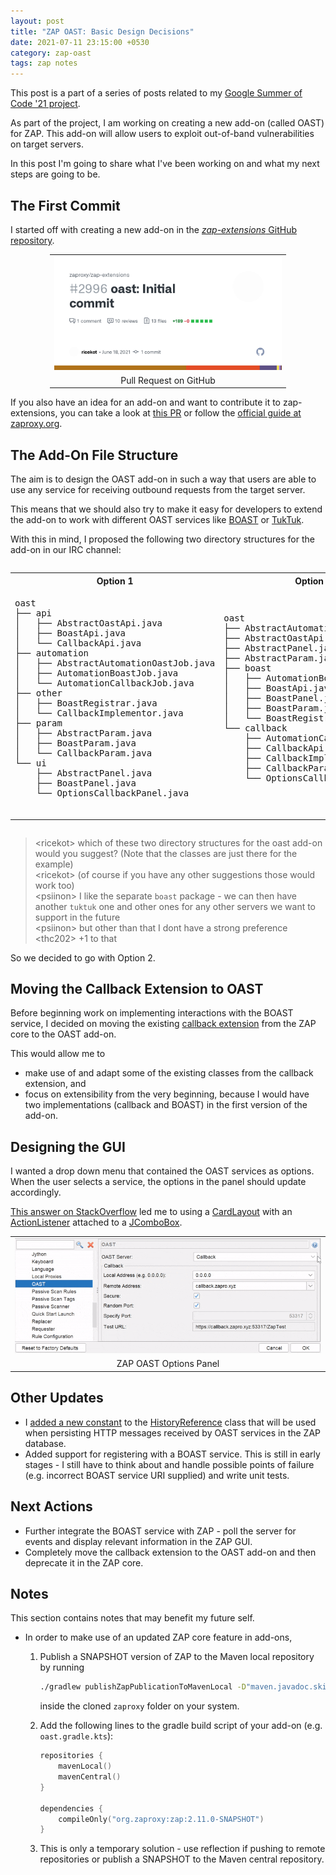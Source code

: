 ```yaml
---
layout: post
title: "ZAP OAST: Basic Design Decisions"
date: 2021-07-11 23:15:00 +0530
category: zap-oast
tags: zap notes
---
```


This post is a part of a series of posts related to my [Google Summer of Code '21 project](/projects/zap-oast/).

As part of the project, I am working on creating a new add-on (called OAST) for ZAP. This add-on will allow users to exploit out-of-band vulnerabilities on target servers.

In this post I'm going to share what I've been working on and what my next steps are going to be.

## The First Commit

I started off with creating a new add-on in the [_zap-extensions_ GitHub repository](https://github.com/zaproxy/zap-extensions).

<center>
<table style="table-layout: auto; width: 75%;">
<tbody>
<tr><td align="center">
<a href="https://github.com/zaproxy/zap-extensions/pull/2996">
<img src="/assets/images/zap-extensions-oast-init-pr.png" alt="GitHub Pull Request in zap-extensions: oast: Initial Commit">
</a>
</td></tr>
<tr><td align="center">
Pull Request on GitHub
</td></tr>
</tbody>
</table>
</center>

If you also have an idea for an add-on and want to contribute it to zap-extensions, you can take a look at [this PR](https://github.com/zaproxy/zap-extensions/pull/2996) or follow the [official guide at zaproxy.org](https://www.zaproxy.org/docs/developer/creating-new-addon-in-zap-extensions/).

## The Add-On File Structure

The aim is to design the OAST add-on in such a way that users are able to use any service for receiving outbound requests from the target server.

This means that we should also try to make it easy for developers to extend the add-on to work with different OAST services like [BOAST](https://github.com/marcoagner/boast) or [TukTuk](https://github.com/ArturSS7/TukTuk).

With this in mind, I proposed the following two directory structures for the add-on in our IRC channel:

<div style="overflow-x: auto;">
<table>
  <tr>
    <th> Option 1 </th>
    <th> Option 2 </th>
  </tr>
  <tr>
    <td>
      <pre>
oast
├── api
│   ├── AbstractOastApi.java
│   ├── BoastApi.java
│   └── CallbackApi.java
├── automation
│   ├── AbstractAutomationOastJob.java
│   ├── AutomationBoastJob.java
│   └── AutomationCallbackJob.java
├── other
│   ├── BoastRegistrar.java
│   └── CallbackImplementor.java
├── param
│   ├── AbstractParam.java
│   ├── BoastParam.java
│   └── CallbackParam.java
└── ui
    ├── AbstractPanel.java
    ├── BoastPanel.java
    └── OptionsCallbackPanel.java
      </pre>
    </td>
    <td>
      <pre>
oast
├── AbstractAutomationOastJob.java
├── AbstractOastApi.java
├── AbstractPanel.java
├── AbstractParam.java
├── boast
│   ├── AutomationBoastJob.java
│   ├── BoastApi.java
│   ├── BoastPanel.java
│   ├── BoastParam.java
│   └── BoastRegistrar.java
└── callback
    ├── AutomationCallbackJob.java
    ├── CallbackApi.java
    ├── CallbackImplementor.java
    ├── CallbackParam.java
    └── OptionsCallbackPanel.java
      </pre>
    </td>
  </tr>
</table>
</div>

> &lt;ricekot&gt; which of these two directory structures for the oast add-on would you suggest? (Note that the classes are just there for the example) <br>
> &lt;ricekot&gt; (of course if you have any other suggestions those would work too) <br>
> &lt;psiinon&gt; I like the separate `boast` package - we can then have another `tuktuk` one and other ones for any other servers we want to support in the future <br>
> &lt;psiinon&gt; but other than that I dont have a strong preference <br>
> &lt;thc202&gt; +1 to that <br>

So we decided to go with Option 2.

## Moving the Callback Extension to OAST

Before beginning work on implementing interactions with the BOAST service, I decided on moving the existing [callback extension](https://github.com/zaproxy/zaproxy/tree/main/zap/src/main/java/org/zaproxy/zap/extension/callback) from the ZAP core to the OAST add-on.

This would allow me to

- make use of and adapt some of the existing classes from the callback extension, and
- focus on extensibility from the very beginning, because I would have two implementations (callback and BOAST) in the first version of the add-on.

## Designing the GUI

I wanted a drop down menu that contained the OAST services as options. When the user selects a service, the options in the panel should update accordingly.

[This answer on StackOverflow](https://stackoverflow.com/a/6432291/5511659) led me to using a [CardLayout](https://docs.oracle.com/javase/8/docs/api/java/awt/CardLayout.html) with an [ActionListener](https://docs.oracle.com/javase/8/docs/api/java/awt/event/ActionListener.html) attached to a [JComboBox](https://docs.oracle.com/javase/8/docs/api/javax/swing/JComboBox.html).

<center>
<table style="table-layout: auto;">
<tbody>
<tr><td align="center">
<img src="/assets/images/zap-oast-gui.gif" alt="An animated GIF of the ZAP OAST Options Panel showing how the options for the selected OAST servers are displayed dynamically."/>
</td></tr>
<tr><td align="center">
ZAP OAST Options Panel
</td></tr>
</tbody>
</table>
</center>

## Other Updates

- I [added a new constant](https://github.com/zaproxy/zaproxy/pull/6675) to the [HistoryReference](https://github.com/zaproxy/zaproxy/blob/9f5b48039ad17600165c615fed7b60d38edc3383/zap/src/main/java/org/parosproxy/paros/model/HistoryReference.java) class that will be used when persisting HTTP messages received by OAST services in the ZAP database.
- Added support for registering with a BOAST service. This is still in early stages - I still have to think about and handle possible points of failure (e.g. incorrect BOAST service URI supplied) and write unit tests.

## Next Actions

- Further integrate the BOAST service with ZAP - poll the server for events and display relevant information in the ZAP GUI.
- Completely move the callback extension to the OAST add-on and then deprecate it in the ZAP core.

## Notes

This section contains notes that may benefit my future self.

- In order to make use of an updated ZAP core feature in add-ons,

    1. Publish a SNAPSHOT version of ZAP to the Maven local repository by running 
        
        ```bash  
        ./gradlew publishZapPublicationToMavenLocal -D"maven.javadoc.skip=true"
        ```

        inside the cloned `zaproxy` folder on your system.
  
    2. Add the following lines to the gradle build script of your add-on (e.g. `oast.gradle.kts`):

        ```kotlin
        repositories {
            mavenLocal()
            mavenCentral()
        }

        dependencies {
            compileOnly("org.zaproxy:zap:2.11.0-SNAPSHOT")
        }
        ```
    
    3. This is only a temporary solution - use reflection if pushing to remote repositories or publish a SNAPSHOT to the Maven central repository.
